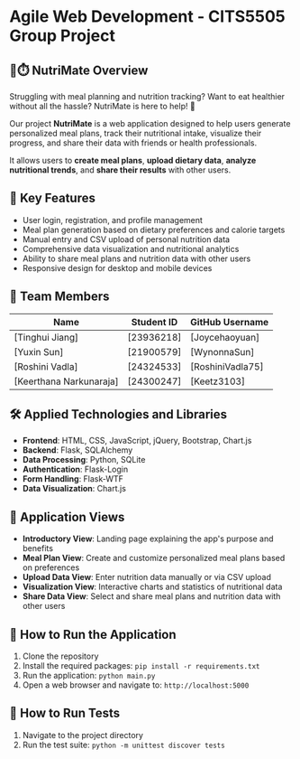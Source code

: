 # Agile Web Development - CITS5505 Group Project

## 📝⏱️ NutriMate Overview

Struggling with meal planning and nutrition tracking? Want to eat healthier without all the hassle? NutriMate is here to help! 💪

Our project **NutriMate** is a web application designed to help users generate personalized meal plans, track their nutritional intake, visualize their progress, and share their data with friends or health professionals.

It allows users to **create meal plans**, **upload dietary data**, **analyze nutritional trends**, and **share their results** with other users.

## 🎯 Key Features

* User login, registration, and profile management
* Meal plan generation based on dietary preferences and calorie targets
* Manual entry and CSV upload of personal nutrition data
* Comprehensive data visualization and nutritional analytics
* Ability to share meal plans and nutrition data with other users
* Responsive design for desktop and mobile devices

## 👥 Team Members

| Name | Student ID | GitHub Username |
|------|------------|-----------------|
| [Tinghui Jiang] | [23936218] | [Joycehaoyuan] |
| [Yuxin Sun] | [21900579] | [WynonnaSun] |
| [Roshini Vadla] | [24324533] | [RoshiniVadla75] |
| [Keerthana Narkunaraja] | [24300247] | [Keetz3103] |

## 🛠️ Applied Technologies and Libraries

* **Frontend**: HTML, CSS, JavaScript, jQuery, Bootstrap, Chart.js
* **Backend**: Flask, SQLAlchemy
* **Data Processing**: Python, SQLite
* **Authentication**: Flask-Login
* **Form Handling**: Flask-WTF
* **Data Visualization**: Chart.js

## 📱 Application Views

* **Introductory View**: Landing page explaining the app's purpose and benefits
* **Meal Plan View**: Create and customize personalized meal plans based on preferences
* **Upload Data View**: Enter nutrition data manually or via CSV upload
* **Visualization View**: Interactive charts and statistics of nutritional data
* **Share Data View**: Select and share meal plans and nutrition data with other users

## 🚀 How to Run the Application

1. Clone the repository
2. Install the required packages: `pip install -r requirements.txt`
3. Run the application: `python main.py`
4. Open a web browser and navigate to: `http://localhost:5000`

## 🧪 How to Run Tests

1. Navigate to the project directory
2. Run the test suite: `python -m unittest discover tests`
